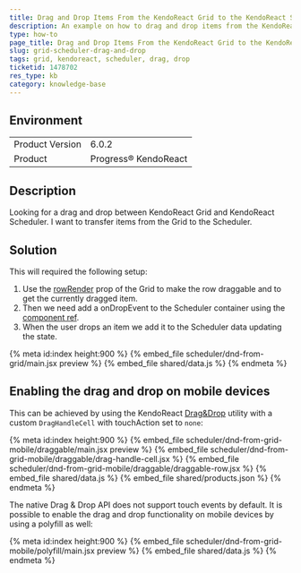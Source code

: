 ```yaml
---
title: Drag and Drop Items From the KendoReact Grid to the KendoReact Scheduler
description: An example on how to drag and drop items from the KendoReact Grid to the KendoReact Scheduler.
type: how-to
page_title: Drag and Drop Items From the KendoReact Grid to the KendoReact Scheduler - KendoReact Grid KendoReact Scheduler
slug: grid-scheduler-drag-and-drop
tags: grid, kendoreact, scheduler, drag, drop
ticketid: 1478702
res_type: kb
category: knowledge-base
---
```


## Environment

<table>
	<tbody>
		<tr>
			<td>Product Version</td>
			<td>6.0.2</td>
		</tr>
		<tr>
			<td>Product</td>
			<td>Progress® KendoReact</td>
		</tr>
	</tbody>
</table>


## Description

Looking for a drag and drop between KendoReact Grid and KendoReact Scheduler. I want to transfer items from the Grid to the Scheduler.

## Solution

This will required the following setup:

1. Use the [rowRender](https://www.telerik.com/kendo-react-ui/components/grid/api/GridProps/#toc-rowrender) prop of the Grid to make the row draggable and to get the currently dragged item.
1. Then we need add a onDropEvent to the Scheduler container using the [component ref](https://reactjs.org/docs/refs-and-the-dom.html#creating-refs).
1. When the user drops an item we add it to the Scheduler data updating the state.

{% meta id:index height:900 %}
{% embed_file scheduler/dnd-from-grid/main.jsx preview %}
{% embed_file shared/data.js %}
{% endmeta %}

## Enabling the drag and drop on mobile devices

This can be achieved by using the KendoReact [Drag&Drop](https://www.telerik.com/kendo-react-ui/components/utils/drag-and-drop/) utility with a custom `DragHandleCell` with touchAction set to `none`:

{% meta id:index height:900 %}
{% embed_file scheduler/dnd-from-grid-mobile/draggable/main.jsx preview %}
{% embed_file scheduler/dnd-from-grid-mobile/draggable/drag-handle-cell.jsx %}
{% embed_file scheduler/dnd-from-grid-mobile/draggable/draggable-row.jsx %}
{% embed_file shared/data.js %}
{% embed_file shared/products.json %}
{% endmeta %}


The native Drag & Drop API does not support touch events by default. It is possible to enable the drag and drop functionality on mobile devices by using a polyfill as well:

{% meta id:index height:900 %}
{% embed_file scheduler/dnd-from-grid-mobile/polyfill/main.jsx preview %}
{% embed_file shared/data.js %}
{% endmeta %}